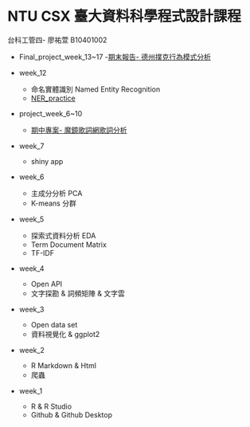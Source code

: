 # NTU CSX 臺大資料科學程式設計課程

台科工管四- 廖祐萱 B10401002

- Final_project_week_13~17
  -[期末報告- 德州撲克行為模式分析](https://github.com/x666772/CSX_Lyhs/tree/master/week_13-17_Final)

- week_12
  - 命名實體識別 Named Entity Recognition
  - [NER_practice](https://x666772.github.io/CSX_Lyhs/week_12/hw_12/NER_CNN.html)
 
- project_week_6~10
  - [期中專案- 魔鏡歌詞網歌詞分析](https://x666772.github.io/CSX_Lyhs/week_6/hw_678/lyrics_analysis.html)

- week_7
  - shiny app
 
- week_6
  - 主成分分析 PCA
  - K-means 分群
 
- week_5
  - 探索式資料分析 EDA
  - Term Document Matrix
  - TF-IDF

- week_4
  - Open API
  - 文字探勘 & 詞頻矩陣 & 文字雲
  
- week_3
  - Open data set
  - 資料視覺化 & ggplot2
    
- week_2
  - R Markdown & Html
  - 爬蟲
  
- week_1
  - R & R Studio
  - Github & Github Desktop
  
